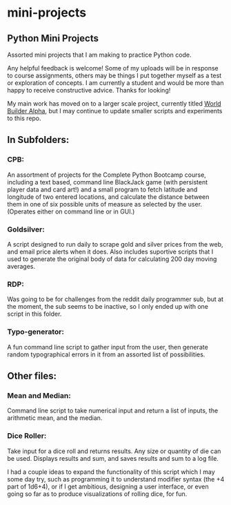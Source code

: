 # mini-projects
## Python Mini Projects

Assorted mini projects that I am making to practice Python code.

Any helpful feedback is welcome! Some of my uploads will be in response 
to course assignments, others may be things I put together myself as a 
test or exploration of concepts. I am currently a student and would be
more than happy to receive constructive advice. Thanks for looking!

My main work has moved on to a larger scale project, currently titled [World Builder Alpha](https://github.com/ardunster/WBA), but I may continue to update smaller scripts and experiments to this repo. 

## In Subfolders:

### CPB:

An assortment of projects for the Complete Python Bootcamp course, including a text based, command line BlackJack game (with persistent player data and card art!) and a small program to fetch latitude and longitude of two entered locations, and calculate the distance between them in one of six possible units of measure as selected by the user. (Operates either on command line or in GUI.)

### Goldsilver:

A script designed to run daily to scrape gold and silver prices from the web, and email price alerts when it does. Also includes suportive scripts that I used to generate the original body of data for calculating 200 day moving averages.

### RDP:

Was going to be for challenges from the reddit daily programmer sub, but at the moment, the sub seems to be inactive, so I only ended up with one script in this folder.

### Typo-generator:

A fun command line script to gather input from the user, then generate random typographical errors in it from an assorted list of possibilities.

## Other files: 

### Mean and Median:
 
Command line script to take numerical input and return a list of inputs, the arithmetic mean, 
and the median.

### Dice Roller:

Take input for a dice roll and returns results. Any size or quantity 
of die can be used. Displays results and sum, and saves results
and sum to a log file.

I had a couple ideas to expand the functionality of this script which I may some day try, such as programming it to understand modifier syntax (the +4 part of 1d6+4), or if I get ambitious, designing a user interface, or even going so far as to produce visualizations of rolling dice, for fun. 